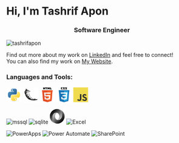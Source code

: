 # Hi, I'm Tashrif Apon
<h3 align="center">Software Engineer</h3>
<p align="left"><img src="https://komarev.com/ghpvc/?username=tashrifapon&label=Profile%20views&color=0e75b6&style=flat" alt="tashrifapon" /></p>

<p>Find out more about my work on <a href="https://www.linkedin.com/in/tashrifapon/">LinkedIn</a> and feel free to connect!
<br>You can also find my work on <a href="https://tashrifapon.pythonanywhere.com">My Website</a>.</p>

<h3 align="left">Languages and Tools:</h3>
<p align="left">
<img src="https://raw.githubusercontent.com/devicons/devicon/master/icons/python/python-original.svg" alt="python" width="40" height="40"/>
<img src="https://raw.githubusercontent.com/devicons/devicon/master/icons/flask/flask-original.svg" alt="flask" width="40" height="40"/>
<img src="https://raw.githubusercontent.com/devicons/devicon/master/icons/html5/html5-original-wordmark.svg" alt="html5" width="40" height="40"/>
<img src="https://raw.githubusercontent.com/devicons/devicon/master/icons/css3/css3-original-wordmark.svg" alt="css3" width="40" height="40"/>
<img src="https://raw.githubusercontent.com/devicons/devicon/master/icons/javascript/javascript-original.svg" alt="javascript" width="40" height="40"/>
</p>

<p>
<img src="https://www.svgrepo.com/show/303229/microsoft-sql-server-logo.svg" alt="mssql" width="40" height="40"/>
<img src="https://www.sqlite.org/images/sqlite370_banner.gif" alt="sqlite" width="40" height="40"/>
<img src="https://raw.githubusercontent.com/devicons/devicon/master/icons/json/json-original.svg" alt="json" width="40" height="40"/>
<img src="https://raw.githubusercontent.com/devicons/devicon/master/icons/excel/excel-original.svg" alt="Excel" width="40" height="40"/>
</p>

<p align="left">
<img src="https://esc.be/wp-content/uploads/2022/07/2021-logo-tech_power-apps-nobg.png" alt="PowerApps" width="40" height="40"/>
<img src="https://raw.githubusercontent.com/microsoft/PowerPlatformIcons/main/PowerAutomate.svg" alt="Power Automate" width="40" height="40"/>
<img src="https://raw.githubusercontent.com/microsoft/PowerPlatformIcons/main/SharePoint.svg" alt="SharePoint" width="40" height="40"/>
</p>
<!-- <a href="https://git-scm.com/" target="_blank" rel="noreferrer"><img src="https://www.vectorlogo.zone/logos/git-scm/git-scm-icon.svg" alt="git" width="40" height="40"/>*** -->












